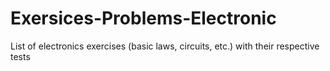 # Exersices-Problems-Electronic
 List of electronics exercises (basic laws, circuits, etc.) with their respective tests
